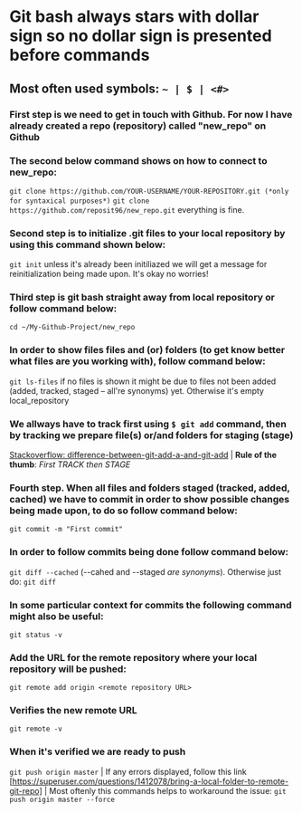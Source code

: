 # Git bash always stars with dollar sign so no dollar sign is presented before commands
## Most often used symbols: ``` ~ | $ | <#> ```

### First step is we need to get in touch with Github. For now I have already created a repo (repository) called "new_repo" on Github
### The second below command shows on how to connect to new_repo:
``` git clone https://github.com/YOUR-USERNAME/YOUR-REPOSITORY.git (*only for syntaxical purposes*) ```
``` git clone https://github.com/reposit96/new_repo.git ``` everything is fine.

### Second step is to initialize .git files to your local repository by using this command shown below:
``` git init ``` unless it's already been initiliazed we will get a message for reinitialization being made upon. It's okay no worries!

### Third step is git bash straight away from local repository or follow command below:
``` cd ~/My-Github-Project/new_repo ```
### In order to show files files and (or) folders (to get know better what files are you working with), follow command below:
``` git ls-files ``` if no files is shown it might be due to files not been added (added, tracked, staged – all're synonyms) yet. Otherwise it's empty local_repository
### We allways have to track first using  ``` $ git add ``` command, then by tracking we prepare file(s) or/and folders for staging (stage)
[Stackoverflow: difference-between-git-add-a-and-git-add](https://stackoverflow.com/questions/572549/difference-between-git-add-a-and-git-add) | **Rule of the thumb**: *First TRACK then STAGE*

### Fourth step. When all files and folders staged (tracked, added, cached) we have to commit in order to show possible changes being made  upon, to do so follow command below:
``` git commit -m "First commit" ```
### In order to follow commits being done follow command below:
``` git diff --cached ``` (--cahed and --staged *are synonyms*). Otherwise just do: ``` git diff ```
### In some particular context for commits the following command might also be useful:
``` git status -v ```
### Add the URL for the remote repository where your local repository will be pushed:
``` git remote add origin <remote repository URL> ```
### Verifies the new remote URL
``` git remote -v ```
### When it's verified we are ready to push
``` git push origin master ``` | If any errors displayed, follow this link [https://superuser.com/questions/1412078/bring-a-local-folder-to-remote-git-repo] | Most oftenly this commands helps to workaround the issue: 
``` git push origin master --force ```


